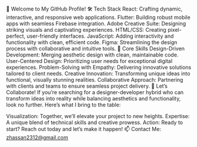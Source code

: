 👋 Welcome to My GitHub Profile!
🛠️ Tech Stack
React: Crafting dynamic, interactive, and responsive web applications.
Flutter: Building robust mobile apps with seamless Firebase integration.
Adobe Creative Suite: Designing striking visuals and captivating experiences.
HTML/CSS: Creating pixel-perfect, user-friendly interfaces.
JavaScript: Adding interactivity and functionality with clean, efficient code.
Figma: Streamlining the design process with collaborative and intuitive tools.
🌟 Core Skills
Design-Driven Development: Merging aesthetic design with clean, maintainable code.
User-Centered Design: Prioritizing user needs for exceptional digital experiences.
Problem-Solving with Empathy: Delivering innovative solutions tailored to client needs.
Creative Innovation: Transforming unique ideas into functional, visually stunning realities.
Collaborative Approach: Partnering with clients and teams to ensure seamless project delivery.
🤝 Let’s Collaborate!
If you’re searching for a designer-developer hybrid who can transform ideas into reality while balancing aesthetics and functionality, look no further. Here’s what I bring to the table:

Visualization: Together, we’ll elevate your project to new heights.
Expertise: A unique blend of technical skills and creative prowess.
Action: Ready to start? Reach out today and let’s make it happen!
📫 Contact Me: zhassan2312@gmail.com
